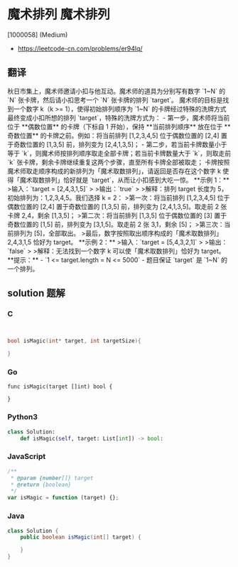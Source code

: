 # 魔术排列 魔术排列

[1000058] (Medium)

- https://leetcode-cn.com/problems/er94lq/

## 翻译

秋日市集上，魔术师邀请小扣与他互动。魔术师的道具为分别写有数字 \`1~N\` 的 \`N\` 张卡牌，然后请小扣思考一个 \`N\` 张卡牌的排列 \`target\`。 魔术师的目标是找到一个数字 k（k >= 1），使得初始排列顺序为 \`1~N\` 的卡牌经过特殊的洗牌方式最终变成小扣所想的排列 \`target\`，特殊的洗牌方式为： - 第一步，魔术师将当前位于 \*\*偶数位置\*\* 的卡牌（下标自 1 开始），保持 \*\*当前排列顺序\*\* 放在位于 \*\*奇数位置\*\* 的卡牌之前。例如：将当前排列 \[1,2,3,4,5\] 位于偶数位置的 \[2,4\] 置于奇数位置的 \[1,3,5\] 前，排列变为 \[2,4,1,3,5\]； - 第二步，若当前卡牌数量小于等于 \`k\`，则魔术师按排列顺序取走全部卡牌；若当前卡牌数量大于 \`k\`，则取走前 \`k\` 张卡牌，剩余卡牌继续重复这两个步骤，直至所有卡牌全部被取走； 卡牌按照魔术师取走顺序构成的新排列为「魔术取数排列」，请返回是否存在这个数字 k 使得「魔术取数排列」恰好就是 \`target\`，从而让小扣感到大吃一惊。 \*\*示例 1：\*\* >输入：\`target = \[2,4,3,1,5\]\` > >输出：\`true\` > >解释：排列 target 长度为 5，初始排列为：1,2,3,4,5。我们选择 k = 2： >第一次：将当前排列 \[1,2,3,4,5\] 位于偶数位置的 \[2,4\] 置于奇数位置的 \[1,3,5\] 前，排列变为 \[2,4,1,3,5\]。取走前 2 张卡牌 2,4，剩余 \[1,3,5\]； >第二次：将当前排列 \[1,3,5\] 位于偶数位置的 \[3\] 置于奇数位置的 \[1,5\] 前，排列变为 \[3,1,5\]。取走前 2 张 3,1，剩余 \[5\]； >第三次：当前排列为 \[5\]，全部取出。 >最后，数字按照取出顺序构成的「魔术取数排列」2,4,3,1,5 恰好为 target。 \*\*示例 2：\*\* >输入：\`target = \[5,4,3,2,1\]\` > >输出：\`false\` > >解释：无法找到一个数字 k 可以使「魔术取数排列」恰好为 target。 \*\*提示：\*\* - \`1 <= target.length = N <= 5000\` - 题目保证 \`target\` 是 \`1~N\` 的一个排列。

## solution 题解

### C

```c


bool isMagic(int* target, int targetSize){

}
```

### Go

```golang
func isMagic(target []int) bool {

}
```

### Python3

```python
class Solution:
    def isMagic(self, target: List[int]) -> bool:
```

### JavaScript

```javascript
/**
 * @param {number[]} target
 * @return {boolean}
 */
var isMagic = function (target) {};
```

### Java

```java
class Solution {
    public boolean isMagic(int[] target) {

    }
}
```
